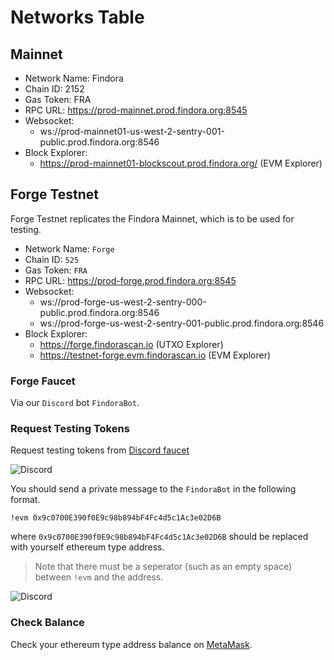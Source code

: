 # Networks Table

## Mainnet

- Network Name: Findora
- Chain ID: 2152
- Gas Token: FRA
- RPC URL: https://prod-mainnet.prod.findora.org:8545
- Websocket:
  - ws://prod-mainnet01-us-west-2-sentry-001-public.prod.findora.org:8546
- Block Explorer:
  - https://prod-mainnet01-blockscout.prod.findora.org/ (EVM Explorer)

## Forge Testnet

Forge Testnet replicates the Findora Mainnet, which is to be used for testing.

- Network Name: `Forge`
- Chain ID: `525`
- Gas Token: `FRA`
- RPC URL: https://prod-forge.prod.findora.org:8545
- Websocket:
  - ws://prod-forge-us-west-2-sentry-000-public.prod.findora.org:8546
  - ws://prod-forge-us-west-2-sentry-001-public.prod.findora.org:8546
- Block Explorer:
  - https://forge.findorascan.io  (UTXO Explorer)
  - https://testnet-forge.evm.findorascan.io (EVM Explorer)
  
### Forge Faucet

Via our `Discord` bot  `FindoraBot`.

### Request Testing Tokens
Request testing tokens from [Discord faucet](https://discord.gg/8bdb8KHuaB)

![Discord](/img/evm/discord_1.png)


You should send a private message to the `FindoraBot` in the following format.

```
!evm 0x9c0700E390f0E9c98b894bF4Fc4d5c1Ac3e02D6B
```

where
`0x9c0700E390f0E9c98b894bF4Fc4d5c1Ac3e02D6B` should be replaced with yourself ethereum type address.
> Note that there must be a seperator (such as an empty space) between `!evm` and the address.

![Discord](/img/evm/direct_evm_faucet.png)

### Check Balance
Check your ethereum type address balance on [MetaMask](03-metamask.md).
